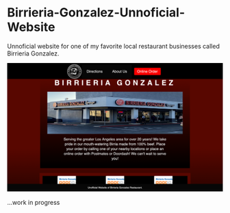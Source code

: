 # Birrieria-Gonzalez-Unnoficial-Website
Unnoficial website for one of my favorite local  restaurant businesses called Birrieria Gonzalez.

<img src="images/mainpage.png" height="300px">

...work in progress
